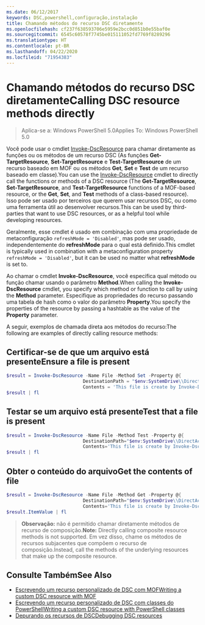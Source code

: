 ```yaml
---
ms.date: 06/12/2017
keywords: DSC,powershell,configuração,instalação
title: Chamando métodos do recurso DSC diretamente
ms.openlocfilehash: cf237f638593706e5959e2bcc0d851b0e55baf0e
ms.sourcegitcommit: 6545c60578f7745be015111052fd7769f8289296
ms.translationtype: HT
ms.contentlocale: pt-BR
ms.lasthandoff: 04/22/2020
ms.locfileid: "71954383"
---
```

# <a name="calling-dsc-resource-methods-directly"></a><span data-ttu-id="21a5d-103">Chamando métodos do recurso DSC diretamente</span><span class="sxs-lookup"><span data-stu-id="21a5d-103">Calling DSC resource methods directly</span></span>

><span data-ttu-id="21a5d-104">Aplica-se a: Windows PowerShell 5.0</span><span class="sxs-lookup"><span data-stu-id="21a5d-104">Applies To: Windows PowerShell 5.0</span></span>

<span data-ttu-id="21a5d-105">Você pode usar o cmdlet [Invoke-DscResource](/powershell/module/PSDesiredStateConfiguration/Invoke-DscResource) para chamar diretamente as funções ou os métodos de um recurso DSC (As funções **Get-TargetResource**, **Set-TargetResource** e **Test-TargetResource** de um recurso baseado em MOF ou os métodos **Get**, **Set** e **Test** de um recurso baseado em classe).</span><span class="sxs-lookup"><span data-stu-id="21a5d-105">You can use the [Invoke-DscResource](/powershell/module/PSDesiredStateConfiguration/Invoke-DscResource) cmdlet to directly call the functions or methods of a DSC resource (The **Get-TargetResource**, **Set-TargetResource**, and **Test-TargetResource** functions of a MOF-based resource, or the **Get**, **Set**, and **Test** methods of a class-based resource).</span></span>
<span data-ttu-id="21a5d-106">Isso pode ser usado por terceiros que querem usar recursos DSC, ou como uma ferramenta útil ao desenvolver recursos.</span><span class="sxs-lookup"><span data-stu-id="21a5d-106">This can be used by third-parties that want to use DSC resources, or as a helpful tool while developing resources.</span></span>

<span data-ttu-id="21a5d-107">Geralmente, esse cmdlet é usado em combinação com uma propriedade de metaconfiguração `refreshMode = 'Disabled'`, mas pode ser usado, independentemente do **refreshMode** para o qual está definido.</span><span class="sxs-lookup"><span data-stu-id="21a5d-107">This cmdlet is typically used in combination with a metaconfiguration property `refreshMode = 'Disabled'`, but it can be used no matter what **refreshMode** is set to.</span></span>

<span data-ttu-id="21a5d-108">Ao chamar o cmdlet **Invoke-DscResource**, você especifica qual método ou função chamar usando o parâmetro **Method**.</span><span class="sxs-lookup"><span data-stu-id="21a5d-108">When calling the **Invoke-DscResource** cmdlet, you specify which method or function to call by using the **Method** parameter.</span></span> <span data-ttu-id="21a5d-109">Especifique as propriedades do recurso passando uma tabela de hash como o valor do parâmetro **Property**.</span><span class="sxs-lookup"><span data-stu-id="21a5d-109">You specify the properties of the resource by passing a hashtable as the value of the **Property** parameter.</span></span>

<span data-ttu-id="21a5d-110">A seguir, exemplos de chamada direta aos métodos do recurso:</span><span class="sxs-lookup"><span data-stu-id="21a5d-110">The following are examples of directly calling resource methods:</span></span>

## <a name="ensure-a-file-is-present"></a><span data-ttu-id="21a5d-111">Certificar-se de que um arquivo está presente</span><span class="sxs-lookup"><span data-stu-id="21a5d-111">Ensure a file is present</span></span>

```powershell
$result = Invoke-DscResource -Name File -Method Set -Property @{
                            DestinationPath = "$env:SystemDrive\\DirectAccess.txt";
                            Contents = 'This file is create by Invoke-DscResource'} -Verbose
$result | fl
```

## <a name="test-that-a-file-is-present"></a><span data-ttu-id="21a5d-112">Testar se um arquivo está presente</span><span class="sxs-lookup"><span data-stu-id="21a5d-112">Test that a file is present</span></span>

```powershell
$result = Invoke-DscResource -Name File -Method Test -Property @{
                            DestinationPath="$env:SystemDrive\\DirectAccess.txt";
                            Contents='This file is create by Invoke-DscResource'} -Verbose
$result | fl
```

## <a name="get-the-contents-of-file"></a><span data-ttu-id="21a5d-113">Obter o conteúdo do arquivo</span><span class="sxs-lookup"><span data-stu-id="21a5d-113">Get the contents of file</span></span>

```powershell
$result = Invoke-DscResource -Name File -Method Get -Property @{
                            DestinationPath="$env:SystemDrive\\DirectAccess.txt";
                            Contents='This file is create by Invoke-DscResource'} -Verbose
$result.ItemValue | fl
```

><span data-ttu-id="21a5d-114">**Observação:** não é permitido chamar diretamente métodos de recurso de composição.</span><span class="sxs-lookup"><span data-stu-id="21a5d-114">**Note:** Directly calling composite resource methods is not supported.</span></span> <span data-ttu-id="21a5d-115">Em vez disso, chame os métodos de recursos subjacentes que compõem o recurso de composição.</span><span class="sxs-lookup"><span data-stu-id="21a5d-115">Instead, call the methods of the underlying resources that make up the composite resource.</span></span>

## <a name="see-also"></a><span data-ttu-id="21a5d-116">Consulte Também</span><span class="sxs-lookup"><span data-stu-id="21a5d-116">See Also</span></span>
- [<span data-ttu-id="21a5d-117">Escrevendo um recurso personalizado de DSC com MOF</span><span class="sxs-lookup"><span data-stu-id="21a5d-117">Writing a custom DSC resource with MOF</span></span>](../resources/authoringResourceMOF.md)
- [<span data-ttu-id="21a5d-118">Escrevendo um recurso personalizado de DSC com classes do PowerShell</span><span class="sxs-lookup"><span data-stu-id="21a5d-118">Writing a custom DSC resource with PowerShell classes</span></span>](../resources/authoringResourceClass.md)
- [<span data-ttu-id="21a5d-119">Depurando os recursos de DSC</span><span class="sxs-lookup"><span data-stu-id="21a5d-119">Debugging DSC resources</span></span>](../troubleshooting/debugResource.md)